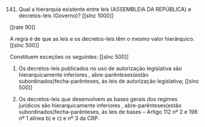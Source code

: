 141. Qual a hierarquia existente entre leis (ASSEMBLEIA DA REPÚBLICA) e decretos-leis (Governo)?
[[slnc 1000]]

[[rate 90]]

A regra é de que as leis e os decretos-leis têm o mesmo valor hierárquico.
[[slnc 500]]


Constituem exceções os seguintes:
[[slnc 500]]

1) Os decretos-leis publicados no uso de autorização legislativa são hierarquicamente inferiores , abre-parênteses(estão subordinados)fecha-parênteses, às leis de autorização legislativa;
[[slnc 500]]

2) Os decretos-leis que desenvolvem as bases gerais dos regimes jurídicos são hierarquicamente inferiores , abre-parênteses(estão subordinados)fecha-parênteses, às leis de bases – Artigo 112 nº 2 e 198 nº 1 alínea b) e c) e nº 3 da CRP.
